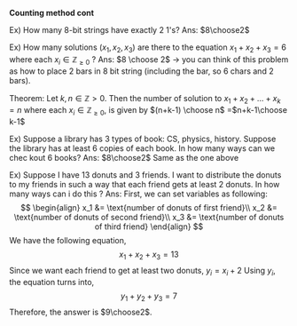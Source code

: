 **Counting method cont**

Ex) 
How many 8-bit strings have exactly 2 1's?
Ans: $8\choose2$

Ex)
How many solutions $(x_1, x_2, x_3)$ are there to the equation $x_1 + x_2 + x_3 = 6$ where each $x_i \in \mathbb Z_{\geq 0}$ ?
Ans: $8 \choose 2$ 
$\rightarrow$ you can think of this problem as how to place 2 bars in 8 bit string (including the bar, so 6 chars and 2 bars). 

Theorem:
Let $k,n \in \mathbb Z{>0}$. Then the number of solution to $x_1+ x_2+\dots +x_k = n$ where each $x_i \in \mathbb Z_{\geq 0}$, is given by $(n+k-1) \choose n$ =$n+k-1\choose k-1$ 

Ex)
Suppose a library has 3 types of book: CS, physics, history. Suppose the library has at least 6 copies of each book. In how many ways can we chec kout 6 books?
Ans: $8\choose2$ Same as the one above

Ex)
Suppose I have 13 donuts and 3 friends. I want to distribute the donuts to my friends in such a way that each friend gets at least 2 donuts. In how many ways can i do this ?
Ans:
First, we can set variables as following:
$$
\begin{align}
x_1 &= \text{number of donuts of first friend}\\
x_2 &= \text{number of donuts of second friend}\\
x_3 &= \text{number of donuts of third friend}
\end{align}
$$
We have the following equation,
$$x_1 + x_2 + x_3 = 13$$
Since we want each friend to get at least two donuts, $y_i = x_i +2$
Using $y_i$, the equation turns into,
$$y_1 + y_2 + y_3 = 7$$
Therefore, the answer is $9\choose2$.
